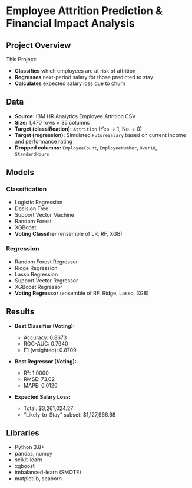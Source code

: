 # Employee Attrition Prediction & Financial Impact Analysis

## Project Overview
This Project:
- **Classifies** which employees are at risk of attrition  
- **Regresses** next-period salary for those predicted to stay  
- **Calculates** expected salary loss due to churn  

## Data
- **Source:** IBM HR Analytics Employee Attrition CSV  
- **Size:** 1,470 rows × 35 columns  
- **Target (classification):** `Attrition` (Yes → 1, No → 0)  
- **Target (regression):** Simulated `FutureSalary` based on current income and performance rating  
- **Dropped columns:** `EmployeeCount`, `EmployeeNumber`, `Over18`, `StandardHours`

## Models
### Classification
- Logistic Regression  
- Decision Tree  
- Support Vector Machine  
- Random Forest  
- XGBoost  
- **Voting Classifier** (ensemble of LR, RF, XGB)

### Regression
- Random Forest Regressor  
- Ridge Regression  
- Lasso Regression  
- Support Vector Regressor  
- XGBoost Regressor  
- **Voting Regressor** (ensemble of RF, Ridge, Lasso, XGB)

## Results
- **Best Classifier (Voting):**  
  - Accuracy: 0.8673  
  - ROC-AUC: 0.7940  
  - F1 (weighted): 0.8709  

- **Best Regressor (Voting):**  
  - R²: 1.0000  
  - RMSE: 73.02  
  - MAPE: 0.0120  

- **Expected Salary Loss:**  
  - Total: \$3,261,024.27  
  - “Likely-to-Stay” subset: \$1,127,966.68  

## Libraries
- Python 3.8+  
- pandas, numpy  
- scikit-learn  
- xgboost  
- imbalanced-learn (SMOTE)  
- matplotlib, seaborn  
